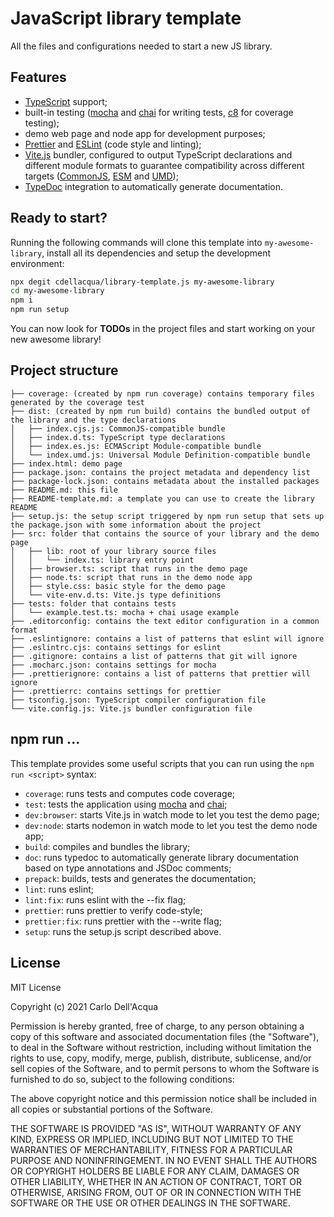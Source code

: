 # JavaScript library template

All the files and configurations needed
to start a new JS library.

## Features

- [TypeScript](https://www.typescriptlang.org/) support;
- built-in testing ([mocha](https://mochajs.org/) and [chai](https://www.chaijs.com/) for writing tests, [c8](https://github.com/bcoe/c8) for coverage testing);
- demo web page and node app for development purposes;
- [Prettier](https://prettier.io/) and [ESLint](https://eslint.org/) (code style and linting);
- [Vite.js](https://vitejs.dev/) bundler, configured to output TypeScript declarations and different module formats to guarantee compatibility
  across different targets ([CommonJS](https://en.wikipedia.org/wiki/CommonJS), [ESM](https://developer.mozilla.org/en-US/docs/Web/JavaScript/Guide/Modules) and [UMD](https://github.com/umdjs/umd));
- [TypeDoc](https://typedoc.org/) integration to automatically generate documentation.

## Ready to start?

Running the following commands will clone this template into `my-awesome-library`, install all its dependencies and setup the
development environment:

```sh
npx degit cdellacqua/library-template.js my-awesome-library
cd my-awesome-library
npm i
npm run setup
```

You can now look for **TODOs** in the project files and start
working on your new awesome library!

## Project structure

```
├── coverage: (created by npm run coverage) contains temporary files generated by the coverage test
├── dist: (created by npm run build) contains the bundled output of the library and the type declarations
│   ├── index.cjs.js: CommonJS-compatible bundle
│   ├── index.d.ts: TypeScript type declarations
│   ├── index.es.js: ECMAScript Module-compatible bundle
│   └── index.umd.js: Universal Module Definition-compatible bundle
├── index.html: demo page
├── package.json: contains the project metadata and dependency list
├── package-lock.json: contains metadata about the installed packages
├── README.md: this file
├── README-template.md: a template you can use to create the library README
├── setup.js: the setup script triggered by npm run setup that sets up the package.json with some information about the project
├── src: folder that contains the source of your library and the demo page
│   ├── lib: root of your library source files
│   │   └── index.ts: library entry point
│   ├── browser.ts: script that runs in the demo page
│   ├── node.ts: script that runs in the demo node app
│   ├── style.css: basic style for the demo page
│   └── vite-env.d.ts: Vite.js type definitions
├── tests: folder that contains tests
│   └── example.test.ts: mocha + chai usage example
├── .editorconfig: contains the text editor configuration in a common format
├── .eslintignore: contains a list of patterns that eslint will ignore
├── .eslintrc.cjs: contains settings for eslint
├── .gitignore: contains a list of patterns that git will ignore
├── .mocharc.json: contains settings for mocha
├── .prettierignore: contains a list of patterns that prettier will ignore
├── .prettierrc: contains settings for prettier
├── tsconfig.json: TypeScript compiler configuration file
└── vite.config.js: Vite.js bundler configuration file
```

## npm run ...

This template provides some useful scripts that you can run using the `npm run <script>` syntax:

- `coverage`: runs tests and computes code coverage;
- `test`: tests the application using [mocha](https://www.npmjs.com/package/mocha) and [chai](https://www.npmjs.com/package/chai);
- `dev:browser`: starts Vite.js in watch mode to let you test the demo page;
- `dev:node`: starts nodemon in watch mode to let you test the demo node app;
- `build`: compiles and bundles the library;
- `doc`: runs typedoc to automatically generate library documentation based on type annotations and JSDoc comments;
- `prepack`: builds, tests and generates the documentation;
- `lint`: runs eslint;
- `lint:fix`: runs eslint with the --fix flag;
- `prettier`: runs prettier to verify code-style;
- `prettier:fix`: runs prettier with the --write flag;
- `setup`: runs the setup.js script described above.

## License

MIT License

Copyright (c) 2021 Carlo Dell'Acqua

Permission is hereby granted, free of charge, to any person obtaining a copy
of this software and associated documentation files (the "Software"), to deal
in the Software without restriction, including without limitation the rights
to use, copy, modify, merge, publish, distribute, sublicense, and/or sell
copies of the Software, and to permit persons to whom the Software is
furnished to do so, subject to the following conditions:

The above copyright notice and this permission notice shall be included in all
copies or substantial portions of the Software.

THE SOFTWARE IS PROVIDED "AS IS", WITHOUT WARRANTY OF ANY KIND, EXPRESS OR
IMPLIED, INCLUDING BUT NOT LIMITED TO THE WARRANTIES OF MERCHANTABILITY,
FITNESS FOR A PARTICULAR PURPOSE AND NONINFRINGEMENT. IN NO EVENT SHALL THE
AUTHORS OR COPYRIGHT HOLDERS BE LIABLE FOR ANY CLAIM, DAMAGES OR OTHER
LIABILITY, WHETHER IN AN ACTION OF CONTRACT, TORT OR OTHERWISE, ARISING FROM,
OUT OF OR IN CONNECTION WITH THE SOFTWARE OR THE USE OR OTHER DEALINGS IN THE
SOFTWARE.

